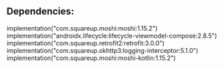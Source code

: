 ## Dependencies: 
implementation("com.squareup.moshi:moshi:1.15.2")
implementation("androidx.lifecycle:lifecycle-viewmodel-compose:2.8.5")
implementation("com.squareup.retrofit2:retrofit:3.0.0")
implementation("com.squareup.okhttp3:logging-interceptor:5.1.0")
implementation("com.squareup.moshi:moshi-kotlin:1.15.2")
 